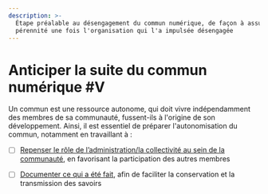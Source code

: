 ```yaml
---
description: >-
  Étape préalable au désengagement du commun numérique, de façon à assurer sa
  pérennité une fois l'organisation qui l'a impulsée désengagée
---
```


# Anticiper la suite du commun numérique \#V

Un commun est une ressource autonome, qui doit vivre indépendamment des membres de sa communauté, fussent-ils à l'origine de son développement. Ainsi, il est essentiel de préparer l'autonomisation du commun, notamment en travaillant à : 

* [ ] [Repenser le rôle de l’administration/la collectivité au sein de la communauté](3-1-repenser-le-role-de-l-administration.md), en favorisant la participation des autres membres
* [ ] [Documenter ce qui a été fait](3-2-documenter.md), afin de faciliter la conservation et la transmission des savoirs


